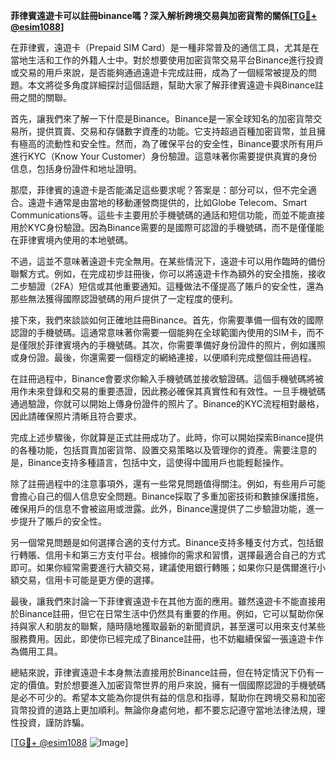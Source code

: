 **菲律賓遠遊卡可以註冊binance嗎？深入解析跨境交易與加密貨幣的關係[[TG💪+ @esim1088](https://t.me/s/esim1088)]**

在菲律賓，遠遊卡（Prepaid SIM Card）是一種非常普及的通信工具，尤其是在當地生活和工作的外籍人士中。對於想要使用加密貨幣交易平台Binance進行投資或交易的用戶來說，是否能夠通過遠遊卡完成註冊，成為了一個經常被提及的問題。本文將從多角度詳細探討這個話題，幫助大家了解菲律賓遠遊卡與Binance註冊之間的關聯。

首先，讓我們來了解一下什麼是Binance。Binance是一家全球知名的加密貨幣交易所，提供買賣、交易和存儲數字資產的功能。它支持超過百種加密貨幣，並且擁有極高的流動性和安全性。然而，為了確保平台的安全性，Binance要求所有用戶進行KYC（Know Your Customer）身份驗證。這意味著你需要提供真實的身份信息，包括身份證件和地址證明。

那麼，菲律賓的遠遊卡是否能滿足這些要求呢？答案是：部分可以，但不完全適合。遠遊卡通常是由當地的移動運營商提供的，比如Globe Telecom、Smart Communications等。這些卡主要用於手機號碼的通話和短信功能，而並不能直接用於KYC身份驗證。因為Binance需要的是國際可認證的手機號碼，而不是僅僅能在菲律賓境內使用的本地號碼。

不過，這並不意味著遠遊卡完全無用。在某些情況下，遠遊卡可以用作臨時的備份聯繫方式。例如，在完成初步註冊後，你可以將遠遊卡作為額外的安全措施，接收二步驗證（2FA）短信或其他重要通知。這種做法不僅提高了賬戶的安全性，還為那些無法獲得國際認證號碼的用戶提供了一定程度的便利。

接下來，我們來談談如何正確地註冊Binance。首先，你需要準備一個有效的國際認證的手機號碼。這通常意味著你需要一個能夠在全球範圍內使用的SIM卡，而不是僅限於菲律賓境內的手機號碼。其次，你需要準備好身份證件的照片，例如護照或身份證。最後，你還需要一個穩定的網絡連接，以便順利完成整個註冊過程。

在註冊過程中，Binance會要求你輸入手機號碼並接收驗證碼。這個手機號碼將被用作未來登錄和交易的重要憑證，因此務必確保其真實性和有效性。一旦手機號碼通過驗證，你就可以開始上傳身份證件的照片了。Binance的KYC流程相對嚴格，因此請確保照片清晰且符合要求。

完成上述步驟後，你就算是正式註冊成功了。此時，你可以開始探索Binance提供的各種功能，包括買賣加密貨幣、設置交易策略以及管理你的資產。需要注意的是，Binance支持多種語言，包括中文，這使得中國用戶也能輕鬆操作。

除了註冊過程中的注意事項外，還有一些常見問題值得關注。例如，有些用戶可能會擔心自己的個人信息安全問題。Binance採取了多重加密技術和數據保護措施，確保用戶的信息不會被盜用或泄露。此外，Binance還提供了二步驗證功能，進一步提升了賬戶的安全性。

另一個常見問題是如何選擇合適的支付方式。Binance支持多種支付方式，包括銀行轉賬、信用卡和第三方支付平台。根據你的需求和習慣，選擇最適合自己的方式即可。如果你經常需要進行大額交易，建議使用銀行轉賬；如果你只是偶爾進行小額交易，信用卡可能是更方便的選擇。

最後，讓我們來討論一下菲律賓遠遊卡在其他方面的應用。雖然遠遊卡不能直接用於Binance註冊，但它在日常生活中仍然具有重要的作用。例如，它可以幫助你保持與家人和朋友的聯繫，隨時隨地獲取最新的新聞資訊，甚至還可以用來支付某些服務費用。因此，即使你已經完成了Binance註冊，也不妨繼續保留一張遠遊卡作為備用工具。

總結來說，菲律賓遠遊卡本身無法直接用於Binance註冊，但在特定情況下仍有一定的價值。對於想要進入加密貨幣世界的用戶來說，擁有一個國際認證的手機號碼是必不可少的。希望本文能為你提供有益的信息和指導，幫助你在跨境交易和加密貨幣投資的道路上更加順利。無論你身處何地，都不要忘記遵守當地法律法規，理性投資，謹防詐騙。

[[TG💪+ @esim1088](https://t.me/s/esim1088) ![Image](https://i.postimg.cc/4NQfJmqS/Snipaste-2025-05-13-00-14-12.png)]